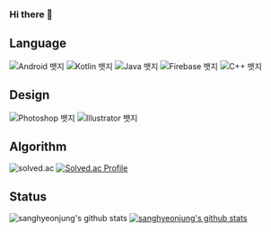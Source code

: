 ### Hi there 👋

<!--
**sanghyeonjung/sanghyeonjung** is a ✨ _special_ ✨ repository because its `README.md` (this file) appears on your GitHub profile.

Here are some ideas to get you started:

- 🔭 I’m currently working on ...
- 🌱 I’m currently learning ...
- 👯 I’m looking to collaborate on ...
- 🤔 I’m looking for help with ...
- 💬 Ask me about ...
- 📫 How to reach me: ...
- 😄 Pronouns: ...
- ⚡ Fun fact: ...
-->
## Language
![Android 뱃지](https://img.shields.io/badge/Android-7/10-3DDC84?logo=Android&logoColor=white)
![Kotlin 뱃지](https://img.shields.io/badge/Kotlin-7/10-7F52FF?logo=Kotlin&logoColor=white)
![Java 뱃지](https://img.shields.io/badge/Java-4/10-007396?logo=Java&logoColor=white)
![Firebase 뱃지](https://img.shields.io/badge/Firebase-6/10-FFCA28?logo=Firebase&logoColor=white)
![C++ 뱃지](https://img.shields.io/badge/C++-5/10-00599C?logo=Cplusplus&logoColor=white)

## Design
![Photoshop 뱃지](https://img.shields.io/badge/Photoshop-5/10-31A8FF?logo=AdobePhotoshop&logoColor=white)
![Illustrator 뱃지](https://img.shields.io/badge/Illustrator-5/10-FF9A00?logo=AdobeIllustrator&logoColor=white)

## Algorithm
![solved.ac](http://mazandi.herokuapp.com/api?handle=roy1109&theme=dark")
[![Solved.ac Profile](http://mazassumnida.wtf/api/v2/generate_badge?boj=roy1109)](https://solved.ac/roy1109/)

## Status
![sanghyeonjung's github stats](https://github-readme-stats.vercel.app/api?username=sanghyeonjung&show_icons=true)
[![sanghyeonjung's github stats](https://github-readme-stats.vercel.app/api/top-langs/?username=sanghyeonjung&show_icons=true&hide_border=true&title_color=004386&icon_color=004386&layout=compact)](https://github.com/sanghyeonjung)
